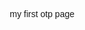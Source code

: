 my first otp page 

<!DOCTYPE html>
<html lang="en">
<head>
    <meta charset="UTF-8">
    <meta name="viewport" content="width=device-width, initial-scale=1.0">
    <title>OTP Verification</title>
    <link rel="stylesheet" href="https://cdn.jsdelivr.net/npm/sweetalert2@11/dist/sweetalert2.min.css">
    <style>
        * {
            margin: 0;
            padding: 0;
            box-sizing: border-box;
            font-family: Arial, sans-serif;
        }
        
        body {
            display: flex;
            justify-content: center;
            align-items: center;
            min-height: 100vh;
            background-color: #f9f9f9;
            position: relative;
        }
        
        .logo {
            position: absolute;
            top: 20px;
            left: 20px;
            text-align: left;
        }
        
        .logo img {
            max-width: 150px;
            height: auto;
        }
        
        .container {
            width: 100%;
            max-width: 450px;
            text-align: center;
            padding: 20px;
            margin-top: 50px;
        }
        
        h1 {
            font-size: 28px;
            font-weight: bold;
            margin-bottom: 10px;
            color: #333;
        }
        
        h2 {
            font-size: 24px;
            margin-bottom: 30px;
            color: #333;
        }
        
        .resend {
            color: #b49a6a;
            margin-bottom: 30px;
            font-size: 16px;
        }
        
        .verification-label {
            text-align: left;
            margin-bottom: 10px;
            color: #333;
            font-weight: normal;
        }
        
        .otp-input {
            width: 100%;
            height: 50px;
            border: 1px solid #ccc;
            border-radius: 4px;
            text-align: left;
            font-size: 20px;
            padding: 0 15px;
            margin-bottom: 20px;
            outline: none;
        }
        
        .otp-input:focus {
            border-color: #b49a6a;
        }
        
        .help-text {
            margin-bottom: 30px;
            color: #333;
            font-size: 16px;
            text-align: left;
        }
        
        .help-link {
            color: #b49a6a;
            text-decoration: none;
            cursor: pointer;
        }
        
        .verify-btn {
            width: 100%;
            padding: 15px;
            background-color: #b49a6a;
            color: white;
            border: none;
            border-radius: 4px;
            font-size: 16px;
            cursor: pointer;
            transition: background-color 0.3s;
        }
        
        .verify-btn:hover {
            background-color: #a08a5e;
        }
        
        /* Responsive styles */
        @media screen and (max-width: 480px) {
            .container {
                padding: 15px;
            }
            
            h1 {
                font-size: 24px;
            }
            
            h2 {
                font-size: 20px;
                margin-bottom: 25px;
            }
            
            .otp-input {
                height: 45px;
                font-size: 18px;
            }
            
            .resend, .help-text {
                font-size: 14px;
            }
            
            .logo img {
                max-width: 120px;
            }
        }
    </style>
</head>
<body>
    <div class="logo">
        <img src="/img/logo/image.png" alt="NR NOOR FRAGRANCE">
    </div>
    
    <div class="container">
        <h1>OTP</h1>
        <h2>Verification Code</h2>
        
        <div class="resend">did in : 57sec</div>
        
        <form id="otpForm" method="POST" action="/verify-otp">
            <div class="verification-label">Verification Code</div>
            <input type="text" id="otpInput" class="otp-input" maxlength="6" autocomplete="off" inputmode="numeric" pattern="[0-9]*" name="otp" required>
            
            <div class="help-text">
                Didn't get the code? <button class="help-link">Resent otp</button>
            </div>
            
            <button type="submit" class="verify-btn">Verify OTP</button>
        </form>
    </div>

    <script src="https://cdn.jsdelivr.net/npm/sweetalert2@11/dist/sweetalert2.all.min.js"></script>
    <script src="https://code.jquery.com/jquery-3.6.0.min.js"></script>
    <script>
        // Timer functionality
        let seconds = 57;
        const timerElement = document.querySelector('.resend');
        
        const countdown = setInterval(() => {
            seconds--;
            timerElement.textContent = `Resend OTP in : ${seconds}sec`;
            
            if (seconds <= 0) {
                clearInterval(countdown);
                timerElement.textContent = 'Resend OTP';
                timerElement.style.cursor = 'pointer';
                timerElement.addEventListener('click', () => {
                    // Here you would typically call a function to resend OTP
                    // For now, just reset the timer
                    seconds = 60;
                    timerElement.textContent = `Resend OTP in : ${seconds}sec`;
                    const newCountdown = setInterval(() => {
                        seconds--;
                        timerElement.textContent = `Resend OTP in : ${seconds}sec`;
                        
                        if (seconds <= 0) {
                            clearInterval(newCountdown);
                            timerElement.textContent = 'Resend OTP';
                        }

                        $.ajax({
                            type:"POST",
                            url:"/resent-otp",
                            success :function(response){
                                if(response.success){
                                    Swal.fire({
                                        icon:"success",
                                        title:"OTP Resend Successfully",
                                        showConfirmButton:false,
                                        timer:1500,
                                    })

                                }else{
                                    Swal.fire({
                                        icon:"error",
                                        title:"Error",
                                        text:"An error occured while resending OTP. Please try again",


                                    })
                                }
                            }
                        })
                        return false

                    }, 1000);
                });
            }
        }, 1000);

        // Form submission handler
        document.getElementById('otpForm').addEventListener('submit', function(e) {
            e.preventDefault(); // Prevent default form submission
            
            // Get OTP input value
            const otpInput = document.getElementById('otpInput').value;
            
            // Validate OTP input (basic check)
            if (otpInput.length !== 6 || !/^\d+$/.test(otpInput)) {
                Swal.fire({
                    icon: 'error',
                    title: 'Invalid OTP',
                    text: 'Please enter a 6-digit OTP'
                });
                return;
            }

            // AJAX request to verify OTP
            $.ajax({
                type: "POST",
                url: "/verify-otp", // Make sure this matches your backend route
                data: { otp: otpInput },
                success: function(response) {
                    if (response.success) {
                        Swal.fire({
                            icon: 'success',
                            title: 'OTP Verified Successfully',
                            showConfirmButton: false,
                            timer: 1500
                        }).then(() => {
                            // Redirect to signup page on successful verification
                            window.location.href = '/home';
                        });
                    } else {
                        Swal.fire({
                            icon: 'error',
                            title: 'Verification Failed',
                            text: response.message || 'Invalid OTP'
                        });
                    }
                },
                error: function(xhr, status, error) {
                    Swal.fire({
                        icon: 'error',
                        title: 'Error',
                        text: 'Unable to verify OTP. Please try again.'
                    });
                }
            });
        });
    </script>
</body>
</html>

------------------------------------------------------------------------------------------